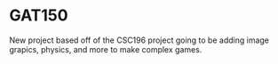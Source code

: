 # GAT150
New project based off of the CSC196 project
going to be adding image grapics, physics, and more to make complex games.
